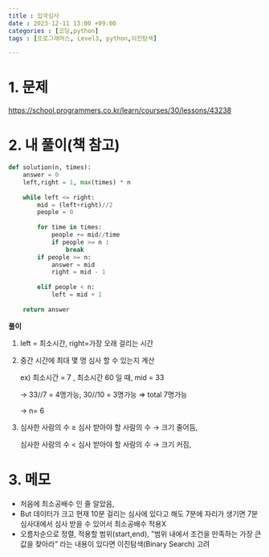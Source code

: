 ```yaml
---
title : 입국심사
date : 2023-12-11 13:00 +09:00
categories : [코딩,python]
tags : [프로그래머스, Level3, python,이진탐색]

---
```


# 1. 문제

<https://school.programmers.co.kr/learn/courses/30/lessons/43238>

# 2. 내 풀이(책 참고)

```python
def solution(n, times):
    answer = 0
    left,right = 1, max(times) * n
    
    while left <= right:
        mid = (left+right)//2
        people = 0
        
        for time in times:
            people += mid//time
            if people >= n :
                break
        if people >= n:
            answer = mid
            right = mid - 1
                
        elif people < n:
            left = mid + 1
            
    return answer
```

**풀이**

1. left = 최소시간, right=가장 오래 걸리는 시간
2. 중간 시간에 최대 몇 명 심사 할 수 있는지 계산
    
    ex) 최소시간 = 7 , 최소시간 60 일 때, mid = 33
    
    → 33//7 = 4명가능, 30//10 = 3명가능 ⇒ total 7명가능
    
    → n= 6
    
3. 심사한 사람의 수 ≥ 심사 받아야 할 사람의 수 → 크기 줄어듬, 
    
    심사한 사람의 수 < 심사 받아야 할 사람의 수 → 크기 커짐, 
    

# 3. 메모

- 처음에 최소공배수 인 줄 알았음,
- But 데이터가 크고 현재 10분 걸리는 심사에 있다고 해도 7분에 자리가 생기면 7분 심사대에서 심사 받을 수 있어서 최소공배수 적용X
- 오름차순으로 정렬, 적용할 범위(start,end), ”범위 내에서 조건을 만족하는 가장 큰 값을 찾아라” 라는 내용이 있다면 이진탐색(Binary Search) 고려


